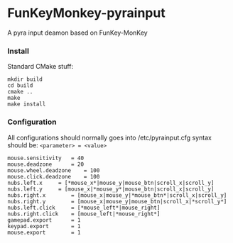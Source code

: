 # FunKeyMonkey-pyrainput

A pyra input deamon based on FunKey-MonKey


### Install

Standard CMake stuff:

```
mkdir build
cd build
cmake ..
make
make install
```

### Configuration

All configurations should normally goes into /etc/pyrainput.cfg
syntax should be:
`<parameter> = <value>`

```
mouse.sensitivity	= 40
mouse.deadzone		= 20
mouse.wheel.deadzone	= 100
mouse.click.deadzone	= 100
nubs.left.x		= [*mouse_x*|mouse_y|mouse_btn|scroll_x|scroll_y]
nubs.left.y		= [mouse_x|*mouse_y*|mouse_btn|scroll_x|scroll_y]
nubs.right.x		= [mouse_x|mouse_y|*mouse_btn*|scroll_x|scroll_y]
nubs.right.y		= [mouse_x|mouse_y|mouse_btn|scroll_x|*scroll_y*]
nubs.left.click		= [*mouse_left*|mouse_right]
nubs.right.click	= [mouse_left|*mouse_right*]
gamepad.export		= 1
keypad.export		= 1
mouse.export		= 1
```
